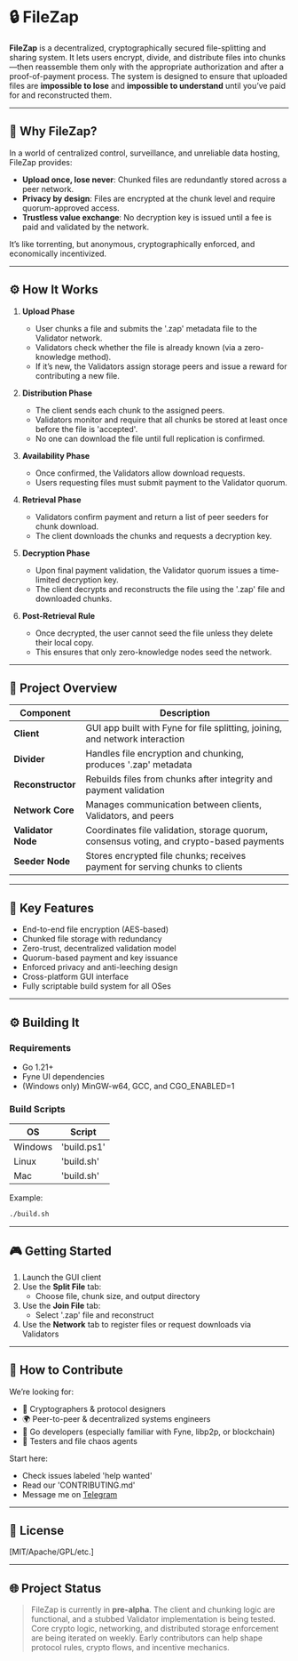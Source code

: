 # 🔒 FileZap

**FileZap** is a decentralized, cryptographically secured file-splitting and sharing system. It lets users encrypt, divide, and distribute files into chunks—then reassemble them only with the appropriate authorization and after a proof-of-payment process. The system is designed to ensure that uploaded files are **impossible to lose** and **impossible to understand** until you’ve paid for and reconstructed them.

---

## 🚀 Why FileZap?

In a world of centralized control, surveillance, and unreliable data hosting, FileZap provides:

- **Upload once, lose never**: Chunked files are redundantly stored across a peer network.  
- **Privacy by design**: Files are encrypted at the chunk level and require quorum-approved access.  
- **Trustless value exchange**: No decryption key is issued until a fee is paid and validated by the network.  

It’s like torrenting, but anonymous, cryptographically enforced, and economically incentivized.

---

## ⚙️ How It Works

1. **Upload Phase**  
   - User chunks a file and submits the '.zap' metadata file to the Validator network.  
   - Validators check whether the file is already known (via a zero-knowledge method).  
   - If it’s new, the Validators assign storage peers and issue a reward for contributing a new file.  

2. **Distribution Phase**  
   - The client sends each chunk to the assigned peers.  
   - Validators monitor and require that all chunks be stored at least once before the file is 'accepted'.  
   - No one can download the file until full replication is confirmed.  

3. **Availability Phase**  
   - Once confirmed, the Validators allow download requests.  
   - Users requesting files must submit payment to the Validator quorum.  

4. **Retrieval Phase**  
   - Validators confirm payment and return a list of peer seeders for chunk download.  
   - The client downloads the chunks and requests a decryption key.  

5. **Decryption Phase**  
   - Upon final payment validation, the Validator quorum issues a time-limited decryption key.  
   - The client decrypts and reconstructs the file using the '.zap' file and downloaded chunks.  

6. **Post-Retrieval Rule**  
   - Once decrypted, the user cannot seed the file unless they delete their local copy.  
   - This ensures that only zero-knowledge nodes seed the network.  

---

## 🧩 Project Overview

| Component          | Description |
|--------------------|-------------|
| **Client**          | GUI app built with Fyne for file splitting, joining, and network interaction |
| **Divider**         | Handles file encryption and chunking, produces '.zap' metadata |
| **Reconstructor**   | Rebuilds files from chunks after integrity and payment validation |
| **Network Core**    | Manages communication between clients, Validators, and peers |
| **Validator Node**  | Coordinates file validation, storage quorum, consensus voting, and crypto-based payments |
| **Seeder Node**     | Stores encrypted file chunks; receives payment for serving chunks to clients |

---

## 🔐 Key Features

- End-to-end file encryption (AES-based)  
- Chunked file storage with redundancy  
- Zero-trust, decentralized validation model  
- Quorum-based payment and key issuance  
- Enforced privacy and anti-leeching design  
- Cross-platform GUI interface  
- Fully scriptable build system for all OSes  

---

## ⚙️ Building It

### Requirements

- Go 1.21+  
- Fyne UI dependencies  
- (Windows only) MinGW-w64, GCC, and CGO_ENABLED=1  

### Build Scripts

| OS      | Script         |
|---------|----------------|
| Windows | 'build.ps1'    |
| Linux   | 'build.sh'     |
| Mac     | 'build.sh'     |

Example:  
```bash  
./build.sh  
```

---

## 🎮 Getting Started

1. Launch the GUI client  
2. Use the **Split File** tab:  
   - Choose file, chunk size, and output directory  
3. Use the **Join File** tab:  
   - Select '.zap' file and reconstruct  
4. Use the **Network** tab to register files or request downloads via Validators  

---

## 🤝 How to Contribute

We’re looking for:

- 🧠 Cryptographers & protocol designers  
- 🌍 Peer-to-peer & decentralized systems engineers  
- 🧰 Go developers (especially familiar with Fyne, libp2p, or blockchain)  
- 🧪 Testers and file chaos agents  

Start here:

- Check issues labeled 'help wanted'  
- Read our 'CONTRIBUTING.md'  
- Message me on [Telegram](https://t.me/Vetheon)

---

## 📄 License

[MIT/Apache/GPL/etc.]

---

## 🌐 Project Status

> FileZap is currently in **pre-alpha**. The client and chunking logic are functional, and a stubbed Validator implementation is being tested. Core crypto logic, networking, and distributed storage enforcement are being iterated on weekly. Early contributors can help shape protocol rules, crypto flows, and incentive mechanics.
